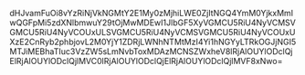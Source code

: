 dHJvamFuOi8vYzRiNjVkNGMtY2E1My0zMjhiLWE0ZjItNGQ4YmM0YjkxMmIwQGFpMi5zdXNlbmwuY29tOjMwMDEwI1JlbGF5XyVGMCU5RiU4NyVCMSVGMCU5RiU4NyVCOUxULSVGMCU5RiU4NyVCMSVGMCU5RiU4NyVCOUxUXzE2CnRyb2phbjovL2M0YjY1ZDRjLWNhNTMtMzI4Yi1hNGYyLTRkOGJjNGI5MTJiMEBhaTIuc3VzZW5sLmNvbToxMDAzMCNSZWxheV8lRjAlOUYlODclQjElRjAlOUYlODclQjlMVC0lRjAlOUYlODclQjElRjAlOUYlODclQjlMVF8xNwo=